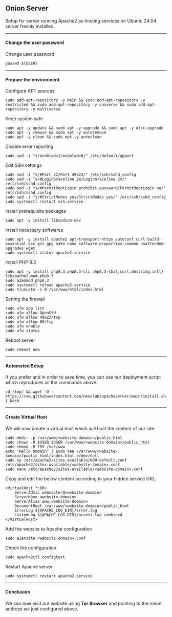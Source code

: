 ## Onion Server

Setup for server running Apache2 as hosting services on Ubuntu 24.04 server freshly installed.

* * *

#### Change the user password

Change user password

```shell
passwd ${USER}
```

* * *

#### Prepare the environment

Configure APT sources

```shell
sudo add-apt-repository -y main && sudo add-apt-repository -y restricted && sudo add-apt-repository -y universe && sudo add-apt-repository -y multiverse
```

Keep system safe

```shell
sudo apt -y update && sudo apt -y upgrade && sudo apt -y dist-upgrade
sudo apt -y remove && sudo apt -y autoremove
sudo apt -y clean && sudo apt -y autoclean
```

Disable error reporting

```shell
sudo sed -i "s/enabled=1/enabled=0/" /etc/default/apport
```

Edit SSH settings

```shell
sudo sed -i "s/#Port 22/Port 49622/" /etc/ssh/sshd_config
sudo sed -i "s/#LoginGraceTime 2m/LoginGraceTime 2m/" /etc/ssh/sshd_config
sudo sed -i "s/#PermitRootLogin prohibit-password/PermitRootLogin no/" /etc/ssh/sshd_config
sudo sed -i "s/#StrictModes yes/StrictModes yes/" /etc/ssh/sshd_config
sudo systemctl restart ssh.service
```

Install prerequisite packages

```shell
sudo apt -y install libsodium-dev
```

Install necessary softwares

```shell
sudo apt -y install apache2 apt-transport-https autoconf curl build-essential gcc git gpg make nano software-properties-common unattended-upgrades wget
sudo systemctl status apache2.service
```

Install PHP 8.3

```shell
sudo apt -y install php8.3 php8.3-cli php8.3-{bz2,curl,mbstring,intl} libapache2-mod-php8.3 
sudo a2enmod php8.3
sudo systemctl reload apache2.service
sudo truncate -s 0 /var/www/html/index.html
```

Setting the firewall

```shell
sudo ufw app list
sudo ufw allow OpenSSH
sudo ufw allow 49622/tcp
sudo ufw allow 80/tcp
sudo ufw enable
sudo ufw status
```

Reboot server

```shell
sudo reboot now
```

* * *

#### Automated Setup

If you prefer and in order to save time, you can use our deployment script which reproduces all the commands above.

```shell
cd /tmp/ && wget -O - https://raw.githubusercontent.com/neoslab/apacheserver/main/install.sh | bash
```

* * *

#### Create Virtual Host

We will now create a virtual host which will host the content of our site.

```shell
sudo mkdir -p /var/www/<website-domain>/public_html
sudo chown -R $USER:$USER /var/www/<website-domain>/public_html
sudo chmod -R 755 /var/www
echo "Hello Domain" | sudo tee /var/www/<website-domain>/public_html/index.html >/dev/null
sudo cp /etc/apache2/sites-available/000-default.conf /etc/apache2/sites-available/<website-domain>.conf
sudo nano /etc/apache2/sites-available/<website-domain>.conf
```

Copy and edit the below content according to your hidden service URL.

```
<VirtualHost *:80>
    ServerAdmin webmaster@<website-domain>
    ServerName <website-domain>
    ServerAlias www.<website-domain>
    DocumentRoot /var/www/<website-domain>/public_html 
    ErrorLog ${APACHE_LOG_DIR}/error.log
    CustomLog ${APACHE_LOG_DIR}/access.log combined
</VirtualHost> 
```

Add the website to Apache configuration

```shell
sudo a2ensite <website-domain>.conf
```

Check the configuration

```shell
sudo apache2ctl configtest
```

Restart Apache server

```shell
sudo systemctl restart apache2.service
```

* * *

#### Conclusion


We can now visit our website using **Tor Browser** and pointing to the onion address we just configured above.